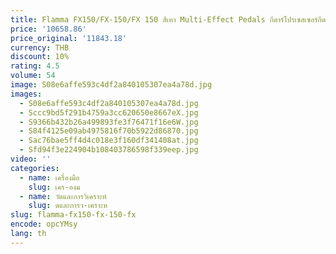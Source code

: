 ```yaml
---
title: Flamma FX150/FX-150/FX 150 สีเทา Multi-Effect Pedals กีตาร์โปรเซสเซอร์กีตาร์ไฟฟ้า Multi Effect สําหรับมืออาชีพ
price: '10658.86'
price_original: '11843.18'
currency: THB
discount: 10%
rating: 4.5
volume: 54
image: S08e6affe593c4df2a840105307ea4a78d.jpg
images:
  - S08e6affe593c4df2a840105307ea4a78d.jpg
  - Sccc9bd5f291b4759a3cc620650e8667eX.jpg
  - S9366b432b26a499893fe3f76471f16e6W.jpg
  - S84f4125e09ab4975816f70b5922d86870.jpg
  - Sac76bae5ff4d4c018e3f160df341408at.jpg
  - Sfd94f3e224904b108403786598f339eep.jpg
video: ''
categories:
  - name: เครื่องมือ
    slug: เคร-องม
  - name: วัดและการวิเคราะห์
    slug: ดและการว-เคราะห
slug: flamma-fx150-fx-150-fx
encode: opcYMsy
lang: th
---
```

  